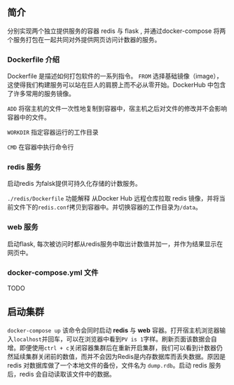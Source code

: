 ## 简介
分别实现两个独立提供服务的容器 redis 与 flask , 并通过docker-compose 将两个服务打包在一起共同对外提供网页访问计数器的服务。

### Dockerfile 介绍
Dockerfile 是描述如何打包软件的一系列指令。
```FROM``` 选择基础镜像（image），这使得我们构建服务可以站在巨人的肩膀上而不必从零开始。DockerHub 中包含了许多常用的服务镜像。

```ADD``` 将宿主机的文件一次性地复制到容器中，宿主机之后对文件的修改并不会影响容器中的文件。

```WORKDIR``` 指定容器运行的工作目录

```CMD``` 在容器中执行命令行

### redis 服务
启动redis 为falsk提供可持久化存储的计数服务。

```./redis/Dockerfile``` 功能解释
从Docker Hub 远程仓库拉取 redis 镜像，并将当前文件下的```redis.conf```拷贝到容器中。并切换容器的工作目录为```/data```。

### web 服务
启动flask, 每次被访问时都从redis服务中取出计数值并加一，并作为结果显示在网页中。

### docker-compose.yml 文件
TODO

## 启动集群

```docker-compose up``` 该命令会同时启动 **redis** 与 **web** 容器。打开宿主机浏览器输入```localhost```并回车，可以在浏览器中看到```PV is 1```字样。刷新页面该数据会自增。即便使用```ctrl + c```关闭容器集群后在重新开启集群，我们可以看到计数器仍然延续集群关闭前的数值，而并不会因为Redis是内存数据库而丢失数据。原因是redis 对数据库做了一个本地文件的备份，文件名为 ```dump.rdb```。启动 redis 服务后，redis 会自动读取该文件中的数据。